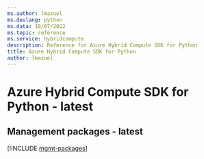 ```yaml
---
ms.author: lmazuel
ms.devlang: python
ms.data: 10/07/2022
ms.topic: reference
ms.service: hybridcompute
description: Reference for Azure Hybrid Compute SDK for Python
title: Azure Hybrid Compute SDK for Python
author: lmazuel
---
```

# Azure Hybrid Compute SDK for Python - latest

## Management packages - latest
[!INCLUDE [mgmt-packages](hybrid-compute-mgmt-index.md)]
